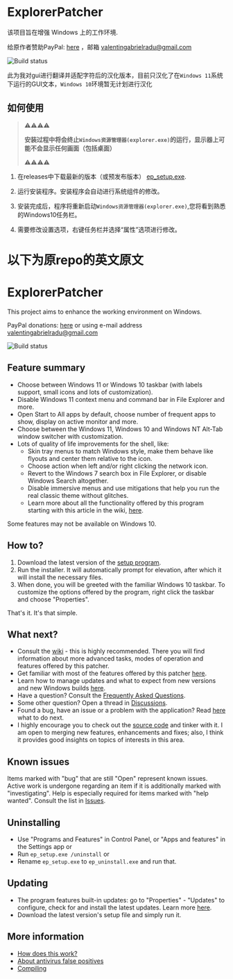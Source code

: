 # ExplorerPatcher
该项目旨在增强 Windows 上的工作环境.

给原作者赞助PayPal: [here](https://www.paypal.com/donate?business=valentingabrielradu%40gmail.com&no_recurring=0&item_name=ExplorerPatcher&currency_code=EUR) ，邮箱 valentingabrielradu@gmail.com

![Build status](https://github.com/Yukari316/ExplorerPatcher_zh-CN/actions/workflows/build.yml/badge.svg)

此为我对gui进行翻译并适配字符后的汉化版本，目前只汉化了在`Windows 11`系统下运行的GUI文本，`Windows 10`环境暂无计划进行汉化

## 如何使用

> ⚠⚠⚠⚠
> 
> **安装过程中将会终止`Windows资源管理器(explorer.exe)`的运行，显示器上可能不会显示任何画面（包括桌面）**
> 
> ⚠⚠⚠⚠

1. 在releases中下载最新的版本（或预发布版本） [ep_setup.exe](https://github.com/Yukari316/ExplorerPatcher_zh-CN/releases/).

2. 运行安装程序。安装程序会自动进行系统组件的修改。

3. 安装完成后，程序将重新启动`Windows资源管理器(explorer.exe)`,您将看到熟悉的Windows10任务栏。

4. 需要修改设置选项，右键任务栏并选择“属性”选项进行修改。

# 以下为原repo的英文原文

# ExplorerPatcher
This project aims to enhance the working environment on Windows.

PayPal donations: [here](https://www.paypal.com/donate?business=valentingabrielradu%40gmail.com&no_recurring=0&item_name=ExplorerPatcher&currency_code=EUR) or using e-mail address valentingabrielradu@gmail.com

![Build status](https://github.com/valinet/ExplorerPatcher/actions/workflows/build.yml/badge.svg)

## Feature summary

* Choose between Windows 11 or Windows 10 taskbar (with labels support, small icons and lots of customization).
* Disable Windows 11 context menu and command bar in File Explorer and more.
* Open Start to All apps by default, choose number of frequent apps to show, display on active monitor and more.
* Choose between the Windows 11, Windows 10 and Windows NT Alt-Tab window switcher with customization.
* Lots of quality of life improvements for the shell, like:
  * Skin tray menus to match Windows style, make them behave like flyouts and center them relative to the icon.
  * Choose action when left and/or right clicking the network icon.
  * Revert to the Windows 7 search box in File Explorer, or disable Windows Search altogether.
  * Disable immersive menus and use mitigations that help you run the real classic theme without glitches.
  * Learn more about all the functionality offered by this program starting with this article in the wiki, [here](https://github.com/valinet/ExplorerPatcher/wiki/All-features).

Some features may not be available on Windows 10.

## How to?

1. Download the latest version of the [setup program](https://github.com/valinet/ExplorerPatcher/releases/latest/download/ep_setup.exe).
2. Run the installer. It will automatically prompt for elevation, after which it will install the necessary files.
3. When done, you will be greeted with the familiar Windows 10 taskbar. To customize the options offered by the program, right click the taskbar and choose "Properties".

That's it. It's that simple.

## What next?

* Consult the [wiki](https://github.com/valinet/ExplorerPatcher/wiki) - this is highly recommended. There you will find information about more advanced tasks, modes of operation and features offered by this patcher.
* Get familiar with most of the features offered by this patcher [here](https://github.com/valinet/ExplorerPatcher/wiki/All-features).
* Learn how to manage updates and what to expect from new versions and new Windows builds [here](https://github.com/valinet/ExplorerPatcher/wiki/Configure-updates).
* Have a question? Consult the [Frequently Asked Questions](https://github.com/valinet/ExplorerPatcher/wiki/Frequently-asked-questions).
* Some other question? Open a thread in [Discussions](https://github.com/valinet/ExplorerPatcher/discussions).
* Found a bug, have an issue or a problem with the application? Read [here](https://github.com/valinet/ExplorerPatcher/wiki/Reporting-problems) what to do next.
* I highly encourage you to check out the [source code](https://github.com/valinet/ExplorerPatcher/tree/master) and tinker with it. I am open to merging new features, enhancements and fixes; also, I think it provides good insights on topics of interests in this area.

## Known issues

Items marked with "bug" that are still "Open" represent known issues. Active work is undergone regarding an item if it is additionally marked with "investigating". Help is especially required for items marked with "help wanted". Consult the list in [Issues](https://github.com/valinet/ExplorerPatcher/issues).

## Uninstalling

* Use "Programs and Features" in Control Panel, or "Apps and features" in the Settings app or
* Run `ep_setup.exe /uninstall` or
* Rename `ep_setup.exe` to `ep_uninstall.exe` and run that.

## Updating

* The program features built-in updates: go to "Properties" - "Updates" to configure, check for and install the latest updates. Learn more [here](https://github.com/valinet/ExplorerPatcher/wiki/Configure-updates).
* Download the latest version's setup file and simply run it.

## More information

* [How does this work?](https://github.com/valinet/ExplorerPatcher/wiki/How-does-it-work)
* [About antivirus false positives](https://github.com/valinet/ExplorerPatcher/wiki/Antivirus-false-positives)
* [Compiling](https://github.com/valinet/ExplorerPatcher/wiki/Compiling)
